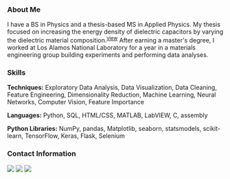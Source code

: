 ### About Me 

I have a BS in Physics and a thesis-based MS in Applied Physics. My thesis focused on increasing the energy density of dielectric capacitors by varying the dielectric material composition.<sup>[view](http://www.physics.nau.edu/~gibbs/Theses/Bryant/Thesis.pdf)</sup> After earning a master's degree, I worked at Los Alamos National Laboratory for a year in a materials engineering group building experiments and performing data analyses.

### Skills

**Techniques:** Exploratory Data Analysis, Data Visualization, Data Cleaning, Feature Engineering, Dimensionality Reduction, Machine Learning, Neural Networks, Computer Vision, Feature Importance

**Languages:**  Python, SQL, HTML/CSS, MATLAB, LabVIEW, C, assembly

**Python Libraries:** NumPy, pandas, Matplotlib, seaborn, statsmodels, scikit-learn, TensorFlow, Keras, Flask, Selenium

### Contact Information

[<img target="_blank" src="https://img.icons8.com/dusk/64/000000/domain.png"/>](https://michaelbryantds.github.io//) [<img target="_blank" src="https://img.icons8.com/color/64/000000/linkedin.png"/>](https://www.linkedin.com/in/michaelbryantds/) [<img target="_blank" src="https://img.icons8.com/emoji/64/000000/envelope-.png"/>](mailto:michaelbryantds@gmail.com)

<!--
**MichaelBryantDS/MichaelBryantDS** is a ✨ _special_ ✨ repository because its `README.md` (this file) appears on your GitHub profile.

Here are some ideas to get you started:

- 🔭 I’m currently working on ...
- 🌱 I’m currently learning ...
- 👯 I’m looking to collaborate on ...
- 🤔 I’m looking for help with ...
- 💬 Ask me about ...
- 📫 How to reach me: ...
- 😄 Pronouns: ...
- ⚡ Fun fact: ...
-->
